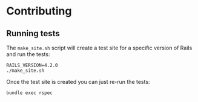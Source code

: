 # Contributing

## Running tests

The `make_site.sh` script will create a test site for a specific version of
Rails and run the tests:
```
RAILS_VERSION=4.2.0
./make_site.sh
```

Once the test site is created you can just re-run the tests:
```
bundle exec rspec
```
